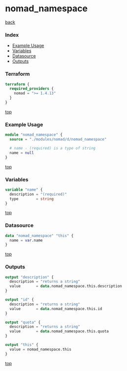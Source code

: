 # nomad_namespace

[back](../nomad.md)

### Index

- [Example Usage](#example-usage)
- [Variables](#variables)
- [Datasource](#datasource)
- [Outputs](#outputs)

### Terraform

```terraform
terraform {
  required_providers {
    nomad = ">= 1.4.13"
  }
}
```

[top](#index)

### Example Usage

```terraform
module "nomad_namespace" {
  source = "./modules/nomad/d/nomad_namespace"

  # name - (required) is a type of string
  name = null
}
```

[top](#index)

### Variables

```terraform
variable "name" {
  description = "(required)"
  type        = string
}
```

[top](#index)

### Datasource

```terraform
data "nomad_namespace" "this" {
  name = var.name
}
```

[top](#index)

### Outputs

```terraform
output "description" {
  description = "returns a string"
  value       = data.nomad_namespace.this.description
}

output "id" {
  description = "returns a string"
  value       = data.nomad_namespace.this.id
}

output "quota" {
  description = "returns a string"
  value       = data.nomad_namespace.this.quota
}

output "this" {
  value = nomad_namespace.this
}
```

[top](#index)
